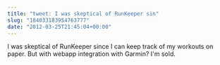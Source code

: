 ```yaml
---
title: "tweet: I was skeptical of RunKeeper sin"
slug: "184033183954763777"
date: "2012-03-25T21:45:04+00:00"
---
```

I was skeptical of RunKeeper since I can keep track of my workouts on paper. But with webapp integration with Garmin? I'm sold.
